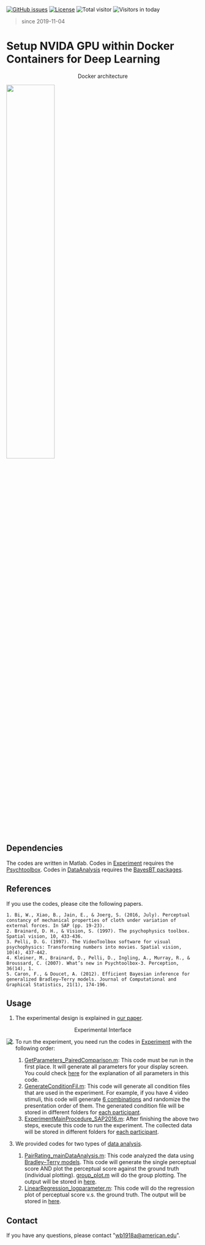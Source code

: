 [![GitHub issues](https://img.shields.io/github/issues/Naereen/StrapDown.js.svg)](https://github.com/BumbleBee0819/PsychophysicsExperiment_PairedComparison/issues/)
[![License](https://img.shields.io/badge/license-MIT-yellow.svg)](https://opensource.org/licenses/MIT)
![Total visitor](https://visitor-count-badge.herokuapp.com/total.svg?repo_id=docker_gpu)
![Visitors in today](https://visitor-count-badge.herokuapp.com/today.svg?repo_id=docker_gpu)
> since 2019-11-04


# Setup NVIDA GPU within Docker Containers for Deep Learning
<div>
    <p align="center">Docker architecture</strong></p>
    <img src="https://lh6.googleusercontent.com/OLNkuRtYmA-8DwJ1-gSM9HL4Uxu56ae3yX5deu9997DXNtNEFbaAnuwSTlKFbAlmwH8GqJohKNow8gpDbUj_LPqW1sfXBu7CLDFB2cL5jqCuuLiOc89AKdH2yiYkq-37EdnePetq" style="float:center" width="50%">
</div>
 

## Dependencies
The codes are written in Matlab. Codes in [Experiment](https://github.com/BumbleBee0819/PsychophysicsExperiment_PairedComparison/tree/master/Experiment) requires the [Psychtoolbox](http://psychtoolbox.org/credits/). Codes in [DataAnalysis](https://github.com/BumbleBee0819/PsychophysicsExperiment_PairedComparison/tree/master/DataAnalysis) requires the [BayesBT packages](http://www.stats.ox.ac.uk/~caron/code/bayesbt/index.html).

## References
If you use the codes, please cite the following papers.
```
1. Bi, W., Xiao, B., Jain, E., & Joerg, S. (2016, July). Perceptual constancy of mechanical properties of cloth under variation of external forces. In SAP (pp. 19-23).
2. Brainard, D. H., & Vision, S. (1997). The psychophysics toolbox. Spatial vision, 10, 433-436.
3. Pelli, D. G. (1997). The VideoToolbox software for visual psychophysics: Transforming numbers into movies. Spatial vision, 10(4), 437-442.
4. Kleiner, M., Brainard, D., Pelli, D., Ingling, A., Murray, R., & Broussard, C. (2007). What’s new in Psychtoolbox-3. Perception, 36(14), 1.
5. Caron, F., & Doucet, A. (2012). Efficient Bayesian inference for generalized Bradley–Terry models. Journal of Computational and Graphical Statistics, 21(1), 174-196.
```

## Usage
1. The experimental design is explained in [our paper](https://s3.amazonaws.com/academia.edu.documents/45589177/SAP_Wenyan_BeiXiao_Final_0512.pdf?AWSAccessKeyId=AKIAIWOWYYGZ2Y53UL3A&Expires=1506548175&Signature=%2BQ2eE17YiLQy0BIo3%2BSwmlllD9o%3D&response-content-disposition=inline%3B%20filename%3DPerceptual_Constancy_of_Mechanical_Prope.pdf).

<div class="image12">
    <p align="center">Experimental Interface</strong></p>
    <img src="https://lh6.googleusercontent.com/OLNkuRtYmA-8DwJ1-gSM9HL4Uxu56ae3yX5deu9997DXNtNEFbaAnuwSTlKFbAlmwH8GqJohKNow8gpDbUj_LPqW1sfXBu7CLDFB2cL5jqCuuLiOc89AKdH2yiYkq-37EdnePetq" style="float:left">
</div>


2. To run the experiment, you need run the codes in [Experiment](https://github.com/BumbleBee0819/PsychophysicsExperiment_PairedComparison/tree/master/Experiment) with the following order:
   1. [GetParameters_PairedComparison.m](https://github.com/BumbleBee0819/PsychophysicsExperiment_PairedComparison/blob/master/Experiment/GetParameters_PairedComparison.m): This code must be run in the first place. It will generate all parameters for your display screen. You could check [here](https://github.com/BumbleBee0819/PsychophysicsExperiment_PairedComparison/tree/master/Experiment/Parameter%20Explanation) for the explanation of all parameters in this code.
   2. [GenerateConditionFil.m](https://github.com/BumbleBee0819/PsychophysicsExperiment_PairedComparison/blob/master/Experiment/GenerateConditionFil.m): This code will generate all condition files that are used in the experiment. For example, if you have 4 video stimuli, this code will generate [6 combinations](http://mathworld.wolfram.com/Combination.html) and randomize the presentation order of them. The generated condition file will be stored in different folders for [each participant](https://github.com/BumbleBee0819/PsychophysicsExperiment_PairedComparison/blob/master/Experiment/Bend_No_Flag/resultsFolder/wb/conditionOrderNewBend_No_Flagnew_1.txt).
   3. [ExperimentMainProcedure_SAP2016.m](https://github.com/BumbleBee0819/PsychophysicsExperiment_PairedComparison/blob/master/Experiment/ExperimentMainProcedure_SAP2016.m): After finishing the above two steps, execute this code to run the experiment. The collected data will be stored in different folders for [each participant](https://github.com/BumbleBee0819/PsychophysicsExperiment_PairedComparison/tree/master/Experiment/Bend_No_Flag/resultsFolder).
   
3. We provided codes for two types of [data analysis](https://github.com/BumbleBee0819/PsychophysicsExperiment_PairedComparison/tree/master/DataAnalysis).
   1. [PairRating_mainDataAnalysis.m](https://github.com/BumbleBee0819/PsychophysicsExperiment_PairedComparison/blob/master/DataAnalysis/PairRating_mainDataAnalysis.m): This code analyzed the data using [Bradley–Terry models](http://www.tandfonline.com/doi/full/10.1080/10618600.2012.638220). This code will generate the single perceptual score AND plot the perceptual score against the ground truth (individual plotting). [group_plot.m](https://github.com/BumbleBee0819/PsychophysicsExperiment_PairedComparison/blob/master/DataAnalysis/group_plot/group_plot.m) will do the group plotting. The output will be stored in [here](https://github.com/BumbleBee0819/PsychophysicsExperiment_PairedComparison/tree/master/Output/MainOutput).
   2. [LinearRegression_logparameter.m](https://github.com/BumbleBee0819/PsychophysicsExperiment_PairedComparison/blob/master/DataAnalysis/linear_logParameter/LinearRegression_logparameter.m): This code will do the regression plot of perceptual score v.s. the ground truth. The output will be stored in [here](https://github.com/BumbleBee0819/PsychophysicsExperiment_PairedComparison/tree/master/Output/Regression).
  
## Contact
If you have any questions, please contact "wb1918a@american.edu".
   
   

 
